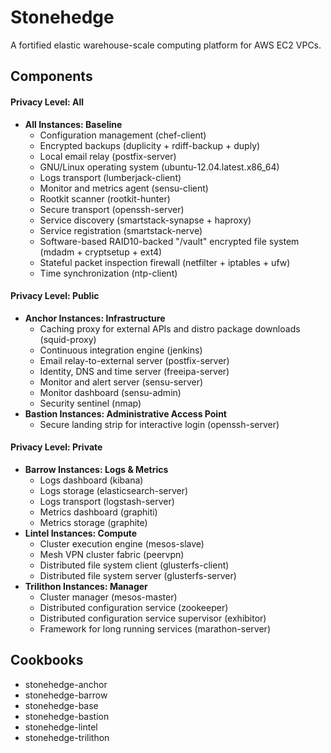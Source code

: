Stonehedge
==========

A fortified elastic warehouse-scale computing platform for AWS EC2 VPCs.


Components
----------

#### Privacy Level: All

  - **All Instances: Baseline**
    - Configuration management (chef-client)
    - Encrypted backups (duplicity + rdiff-backup + duply)
    - Local email relay (postfix-server)
    - GNU/Linux operating system (ubuntu-12.04.latest.x86_64)
    - Logs transport (lumberjack-client)
    - Monitor and metrics agent (sensu-client)
    - Rootkit scanner (rootkit-hunter)
    - Secure transport (openssh-server)
    - Service discovery (smartstack-synapse + haproxy)
    - Service registration (smartstack-nerve)
    - Software-based RAID10-backed "/vault" encrypted file system (mdadm + cryptsetup + ext4)
    - Stateful packet inspection firewall (netfilter + iptables + ufw)
    - Time synchronization (ntp-client)

#### Privacy Level: Public

  - **Anchor Instances: Infrastructure**
    - Caching proxy for external APIs and distro package downloads (squid-proxy)
    - Continuous integration engine (jenkins)
    - Email relay-to-external server (postfix-server)
    - Identity, DNS and time server (freeipa-server)
    - Monitor and alert server (sensu-server)
    - Monitor dashboard (sensu-admin)
    - Security sentinel (nmap)
  - **Bastion Instances: Administrative Access Point**
    - Secure landing strip for interactive login (openssh-server)

#### Privacy Level: Private

  - **Barrow Instances: Logs & Metrics**
    - Logs dashboard (kibana)
    - Logs storage (elasticsearch-server)
    - Logs transport (logstash-server)
    - Metrics dashboard (graphiti)
    - Metrics storage (graphite)
  - **Lintel Instances: Compute**
    - Cluster execution engine (mesos-slave)
    - Mesh VPN cluster fabric (peervpn)
    - Distributed file system client (glusterfs-client)
    - Distributed file system server (glusterfs-server)
  - **Trilithon Instances: Manager**
    - Cluster manager (mesos-master)
    - Distributed configuration service (zookeeper)
    - Distributed configuration service supervisor (exhibitor)
    - Framework for long running services (marathon-server)


Cookbooks
---------
  - stonehedge-anchor
  - stonehedge-barrow
  - stonehedge-base
  - stonehedge-bastion
  - stonehedge-lintel
  - stonehedge-trilithon
